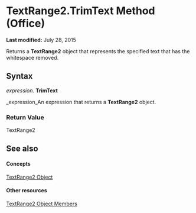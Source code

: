 
# TextRange2.TrimText Method (Office)

 **Last modified:** July 28, 2015

Returns a **TextRange2** object that represents the specified text that has the whitespace removed.

## Syntax

 _expression_. **TrimText**

 _expression_An expression that returns a  **TextRange2** object.


### Return Value

TextRange2


## See also


#### Concepts


 [TextRange2 Object](a6a59c9b-9b64-c1e2-2e98-a1f99025c877.md)
#### Other resources


 [TextRange2 Object Members](26daffff-b9ef-fd94-f5b7-ed3a09840cb6.md)
